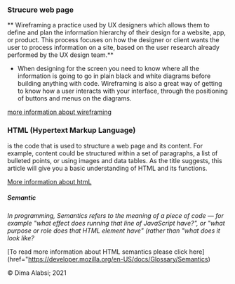 
### Strucure web page

** Wireframing  a practice used by UX designers which allows them to define and plan the information hierarchy of their design for a website, app, or product. This process focuses on how the designer or client wants the user to process information on a site, based on the user research already performed by the UX design team.**

* When designing for the screen you need to know where all the information is going to go in plain black and white diagrams before building anything with code. Wireframing is also a great way of getting to know how a user interacts with your interface, through the positioning of buttons and menus on the diagrams.

[more information about wireframing](https://careerfoundry.com/en/blog/ux-design/how-to-create-your-first-wireframe/)


### HTML (Hypertext Markup Language) 
is the code that is used to structure a web page and its content. For example, content could be structured within a set of paragraphs, a list of bulleted points, or using images and data tables. As the title suggests, this article will give you a basic understanding of HTML and its functions.
  
 [ More information about htmL](https://developer.mozilla.org/en-US/docs/Learn/Getting_started_with_the_web/HTML_basics) 


  #####  Semantic
 *In programming, Semantics refers to the meaning of a piece of code — for example "what effect does running that line of JavaScript have?", or "what purpose or role does that HTML element have" (rather than "what does it look like?*
    
 [To read more information about HTML semantics  please click here] (href="https://developer.mozilla.org/en-US/docs/Glossary/Semantics)
   
   
  
  
  
  &copy; Dima Alabsi; 2021 